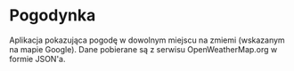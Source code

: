 # Pogodynka

Aplikacja pokazująca pogodę w dowolnym miejscu na zmiemi (wskazanym na mapie Google). Dane pobierane są z serwisu 
OpenWeatherMap.org w formie JSON'a.
